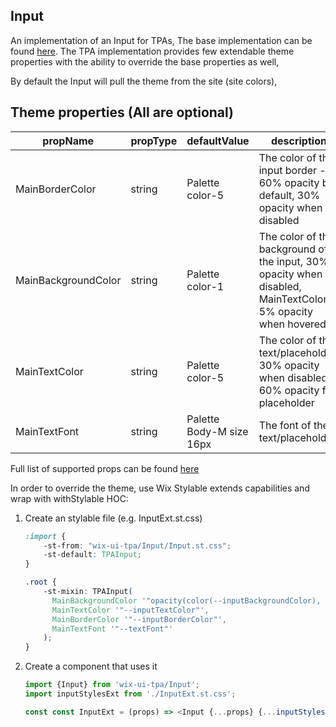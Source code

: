 ## Input
An implementation of an Input for TPAs,
The base implementation can be found [here](https://wix.github.io/wix-ui/?selectedKind=Components&selectedStory=Input).
The TPA implementation provides few extendable theme properties with the ability to override the base properties as well,

By default the Input will pull the theme from the site (site colors),

## Theme properties (All are optional)

| propName   | propType | defaultValue | description |
|------------|----------|--------------|-------------|
| MainBorderColor  | string   | Palette color-5 | The color of the input border - 60% opacity by default, 30% opacity when disabled |
| MainBackgroundColor  | string   | Palette color-1 | The color of the background of the input, 30% opacity when disabled, MainTextColor 5% opacity when hovered |
| MainTextColor  | string   | Palette color-5 | The color of the text/placeholder, 30% opacity when disabled, 60% opacity for placeholder |
| MainTextFont  |  string  | Palette Body-M size 16px | The font of the text/placeholder |

Full list of supported props can be found [here](https://wix.github.io/wix-ui/?selectedKind=Components&selectedStory=Input)


In order to override the theme, use Wix Stylable extends capabilities and wrap with withStylable HOC:

1. Create an stylable file (e.g. InputExt.st.css)
    ``` css
    :import {
        -st-from: "wix-ui-tpa/Input/Input.st.css";
        -st-default: TPAInput;
    }
    
    .root {
        -st-mixin: TPAInput(
          MainBackgroundColor '"opacity(color(--inputBackgroundColor), 0.2)"',
          MainTextColor '"--inputTextColor"',
          MainBorderColor '"--inputBorderColor"',
          MainTextFont '"--textFont"'
        );
    }
    ```

2. Create a component that uses it
    ``` javascript
    import {Input} from 'wix-ui-tpa/Input';
    import inputStylesExt from './InputExt.st.css';

    const const InputExt = (props) => <Input {...props} {...inputStylesExt('root', {}, props)}/>;
    ```
